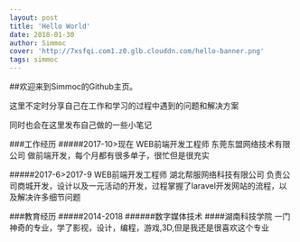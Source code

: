 ```yaml
---
layout: post
title: 'Hello World'
date: 2018-01-30
author: Simmoc
cover: 'http://7xsfqi.com1.z0.glb.clouddn.com/hello-banner.png'
tags: simmoc
---
```


##欢迎来到Simmoc的Github主页。

这里不定时分享自己在工作和学习的过程中遇到的问题和解决方案

同时也会在这里发布自己做的一些小笔记

###工作经历
#####2017-10>现在
WEB前端开发工程师
东莞东盟网络技术有限公司
做前端开发，每个月都有很多单子，很忙但是很充实

#####2017-6>2017-9
WEB前端开发工程师
湖北帮服网络科技有限公司
负责公司商城开发，设计以及一元活动的开发，过程掌握了laravel开发网站的流程，以及解决许多细节问题

###教育经历
#####2014-2018
######数字媒体技术
####湖南科技学院
一门神奇的专业，学了影视，设计，编程，游戏,3D,但是我还是很喜欢这个专业

